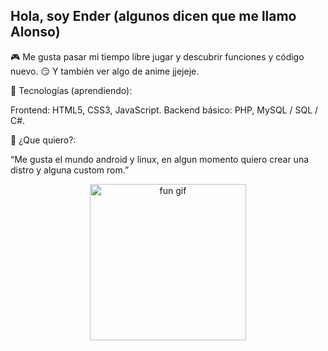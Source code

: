 ## Hola, soy Ender (algunos dicen que me llamo Alonso)

🎮 Me gusta pasar mi tiempo libre jugar y descubrir funciones y código nuevo.
😏 Y también ver algo de anime jjejeje.

🚀 Tecnologías (aprendiendo):

Frontend: HTML5, CSS3, JavaScript.
Backend básico: PHP, MySQL / SQL / C#.

🫣 ¿Que quiero?:

“Me gusta el mundo android y linux, en algun momento quiero crear una distro y alguna custom rom.”

<div align="center">
  
  <img height="250" src="https://media2.giphy.com/media/v1.Y2lkPTc5MGI3NjExaGttZTh4a2NjaGlwYjc1cGdsaHkwdnA4YjRnZjc4bGYyY3dsaWRnMiZlcD12MV9pbnRlcm5hbF9naWZfYnlfaWQmY3Q9Zw/TSMirlYGEBbYKCNsLc/giphy.gif" alt="fun gif" />
</div>
